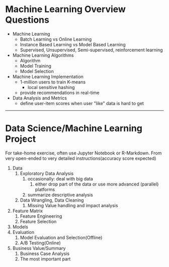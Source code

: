 # Machine Learning Overview Questions

* Machine Learning 
  * Batch Learning vs Online Learning
  * Instance Based Learning vs Model Based Learning
  * Supervised, Unsupervised, Semi-supervised, reinforcement learning
* Machine Learning Algorithms
  * Algorithm
  * Model Training
  * Model Selection
* Machine Learning Implementation
  * 1-million users to train K-means
    * local sensitive hashing
  * provide recommendations in real-time
* Data Analysis and Metrics
  * define user-item scores when user "like" data is hard to get

---

# Data Science/Machine Learning Project

For take-home exercise, often use Jupyter Notebook or R-Markdown. From very open-ended to very detailed instructions\(accuracy score expected\)

1. Data
   1. Exploratory Data Analysis
      1. occasionally: deal with big data
         1. either drop part of the data or use more advanced \(parallel\) platforms
      2. summarize descriptive analysis
   2. Data Wrangling, Data Cleaning
      1. Missing Value handling and impact analysis
2. Feature Matrix
   1. Feature Engineering
   2. Feature Selection
3. Models
4. Evaluation
   1. Model Evaluation and Selection\(Offline\)
   2. A/B Testing\(Online\)
5. Business Value/Summary
   1. Business Case Analysis
   2. The most important part



